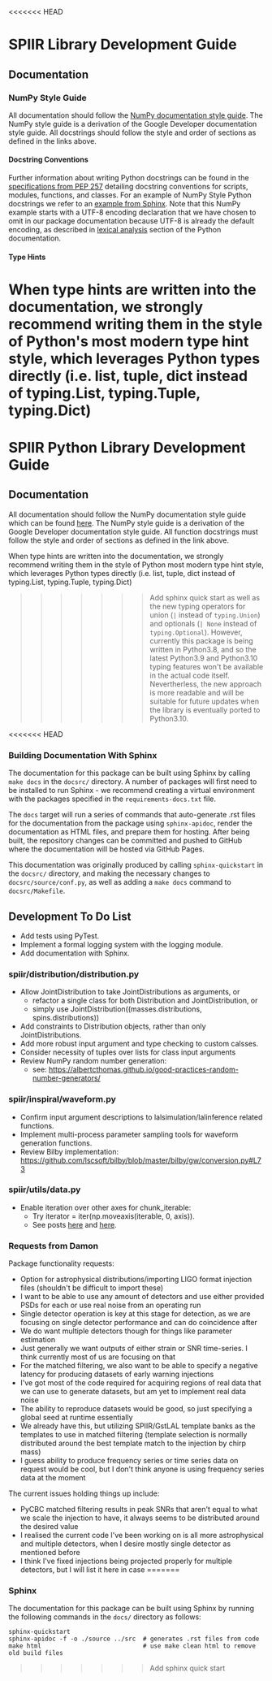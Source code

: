 <<<<<<< HEAD
# SPIIR Library Development Guide

## Documentation

### NumPy Style Guide

All documentation should follow the 
[NumPy documentation style guide](https://numpydoc.readthedocs.io/en/latest/format.html).
The NumPy style guide is a derivation of the Google Developer documentation style guide.
All docstrings should follow the style and order of sections as defined in the links above.

#### Docstring Conventions

Further information about writing Python docstrings can be found in the 
[specifications from PEP 257](https://peps.python.org/pep-0257/#multi-line-docstrings) 
detailing docstring conventions for scripts, modules, functions, and classes. For an 
example of NumPy Style Python docstrings we refer to an 
[example from Sphinx](https://sphinxcontrib-napoleon.readthedocs.io/en/latest/example_numpy.html#example-numpy).
Note that this NumPy example starts with a UTF-8 encoding declaration that we have 
chosen to omit in our package documentation because UTF-8 is already the default 
encoding, as described in [lexical analysis](https://docs.python.org/3/reference/lexical_analysis.html#encoding-declarations) section of the Python documentation.

#### Type Hints

When type hints are written into the documentation, we strongly recommend writing them 
in the style of Python's most modern type hint style, which leverages Python types 
directly (i.e. list, tuple, dict instead of typing.List, typing.Tuple, typing.Dict) 
=======
# SPIIR Python Library Development Guide

## Documentation

All documentation should follow the NumPy documentation style guide which can be found 
[here](https://numpydoc.readthedocs.io/en/latest/format.html). The NumPy style guide is 
a derivation of the Google Developer documentation style guide. All function docstrings 
must follow the style and order of sections as defined in the link above.

When type hints are written into the documentation, we strongly recommend writing them 
in the style of Python most modern type hint style, which leverages Python types 
directly  (i.e. list, tuple, dict instead  of typing.List, typing.Tuple, typing.Dict) 
>>>>>>> Add sphinx quick start
as well as the new typing operators for union (`|` instead of `typing.Union`) and 
optionals (`| None` instead of `typing.Optional`). However, currently this package is 
being written in Python3.8, and so the latest Python3.9 and Python3.10 typing features 
won't be available in the actual code itself. Nevertherless, the new approach is more 
readable and will be suitable for future updates when the library is eventually ported 
to Python3.10.

<<<<<<< HEAD
### Building Documentation With Sphinx

The documentation for this package can be built using Sphinx by calling `make docs` in 
the `docsrc/` directory. A number of packages will first need to be installed to run 
Sphinx - we recommend creating a virtual environment with the packages specified in the 
`requirements-docs.txt` file.

The `docs` target will run a series of commands that auto-generate .rst files for the 
documentation from the package using `sphinx-apidoc`, render the documentation as HTML 
files, and prepare them for hosting. After being built, the repository changes can be 
committed and pushed to GitHub where the documentation will be hosted via GitHub Pages.

This documentation was originally produced by calling `sphinx-quickstart` in the 
`docsrc/` directory, and making the necessary changes to `docsrc/source/conf.py`, as 
well as adding a `make docs` command to `docsrc/Makefile`.

## Development To Do List

- Add tests using PyTest.
- Implement a formal logging system with the logging module.
- Add documentation with Sphinx.

### spiir/distribution/distribution.py

- Allow JointDistribution to take JointDistributions as arguments, or
  - refactor a single class for both Distribution and JointDistribution, or
  - simply use JointDistribution((masses.distributions, spins.distributions))
- Add constraints to Distribution objects, rather than only JointDistributions.
- Add more robust input argument and type checking to custom calsses.
- Consider necessity of tuples over lists for class input arguments
- Review NumPy random number generation:
  - see: https://albertcthomas.github.io/good-practices-random-number-generators/

### spiir/inspiral/waveform.py

- Confirm input argument descriptions to lalsimulation/lalinference related functions.
- Implement multi-process parameter sampling tools for waveform generation functions.
- Review Bilby implementation: https://github.com/lscsoft/bilby/blob/master/bilby/gw/conversion.py#L73

### spiir/utils/data.py

- Enable iteration over other axes for chunk_iterable:
  - Try iterator = iter(np.moveaxis(iterable, 0, axis)).
  - See posts [here](https://stackoverflow.com/a/5923332) and [here](https://numpy.org/doc/stable/reference/generated/numpy.nditer.html).

### Requests from Damon

Package functionality requests:

- Option for astrophysical distributions/importing LIGO format injection files (shouldn't be difficult to import these)
- I want to be able to use any amount of detectors and use either provided PSDs for each or use real noise from an operating run
- Single detector operation is key at this stage for detection, as we are focusing on single detector performance and can do coincidence after
- We do want multiple detectors though for things like parameter estimation
- Just generally we want outputs of either strain or SNR time-series. I think currently most of us are focusing on that
- For the matched filtering, we also want to be able to specify a negative latency for producing datasets of early warning injections
- I've got most of the code required for acquiring regions of real data that we can use to generate datasets, but am yet to implement real data noise
- The ability to reproduce datasets would be good, so just specifying a global seed at runtime essentially
- We already have this, but utilizing SPIIR/GstLAL template banks as the templates to use in matched filtering (template selection is normally distributed around the best template match to the injection by chirp mass)
- I guess ability to produce frequency series or time series data on request would be cool, but I don't think anyone is using frequency series data at the moment

The current issues holding things up include:

- PyCBC matched filtering results in peak SNRs that aren't equal to what we scale the injection to have, it always seems to be distributed around the desired value
- I realised the current code I've been working on is all more astrophysical and multiple detectors, when I desire mostly single detector as mentioned before
- I think I've fixed injections being projected properly for multiple detectors, but I will list it here in case
=======
### Sphinx

The documentation for this package can be built using Sphinx by running the following 
commands in the `docs/` directory as follows:

    sphinx-quickstart
    sphinx-apidoc -f -o ./source ../src  # generates .rst files from code
    make html                            # use make clean html to remove old build files
>>>>>>> Add sphinx quick start
